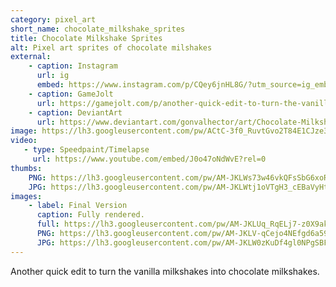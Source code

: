 ```yaml
---
category: pixel_art
short_name: chocolate_milkshake_sprites
title: Chocolate Milkshake Sprites
alt: Pixel art sprites of chocolate milshakes
external:
    - caption: Instagram
      url: ig
      embed: https://www.instagram.com/p/CQey6jnHL8G/?utm_source=ig_embed&amp;utm_campaign=loading
    - caption: GameJolt
      url: https://gamejolt.com/p/another-quick-edit-to-turn-the-vanilla-milkshakes-into-chocolate-mi-jmcf4eq6
    - caption: DeviantArt
      url: https://www.deviantart.com/gonvalhector/art/Chocolate-Milkshakes-883573806
image: https://lh3.googleusercontent.com/pw/ACtC-3f0_RuvtGvo2T84E1CJze3scYlNWTjRdLXHnE1kualvUWm2rYveuEQyqpvUtMsAfRiIw_5ITLmPMdyvTXWD23iNn3zUlic-ARzOwP6yFKUo2lRWKqrG3INWGZe7Z184G-M7M-5BjwtGXNdTneS5v8hz=w1200-h630-no?authuser=0
video:
   - type: Speedpaint/Timelapse
     url: https://www.youtube.com/embed/J0o47oNdWvE?rel=0
thumbs:
    PNG: https://lh3.googleusercontent.com/pw/AM-JKLWs73w46vkQFsSbG6xoRg_ZfqKnF9vig_l2gRCjATiFxMOpz-LdaZJeRec8ETBkNI4giwR_95RRfAIT6o4UnJN8f4ho7rZ0e9PMjcYxDlZ7pK14TQzqYQ_3hZf2QTLK2lnVoKOwJ7nhUdJMuB4Ccw2C
    JPG: https://lh3.googleusercontent.com/pw/AM-JKLWtj1oVTgH3_cEBaVyHtC1pW6_TkJ5-OwQyYCAumrWNnnfvX51wpDHIXxfkY-v5dUW_9K5En93dJMu2khr3p-jxiYWGciRXWdAADVSiNi2KiVinzaDwn_g_MSaEkG1neYH6z2T6tYsHx_ADSfgGtHbv
images:
    - label: Final Version
      caption: Fully rendered.
      full: https://lh3.googleusercontent.com/pw/AM-JKLUq_RqELj7-z0X9akBtUeoJoU_JkZjIcQRwoEX8FI68ICrsPUKzHlj_u7vC6CKvTC12kWcvM90roUD3Uzem_QPrexGPGi0P4xM_I7GWxOiZXffGNCMTd8xT0_XZdoXs5ZudMxZ2XoWSbNs1qkIWt7IV=w1080
      PNG: https://lh3.googleusercontent.com/pw/AM-JKLV-qCejo4NEfgd6a59_gOFwkUTbYcy9GJGUMb77oZaVyX0goC3tPtJG2f5CLVqWVpLao-PN7pJfDr798Jwpi5GInVKYN9JXhhBOyExcmIasS8fnX8r-6sr8DJbyaglQPJewTf3aJQvbvyPyZFAHoIpV
      JPG: https://lh3.googleusercontent.com/pw/AM-JKLW0zKuDf4gl0NPgSBFnlBvum5qZlSqubQS-aW8Y-UHdikZ1EChLeOgPQHU2-COOkvEYK4ILkpqge6imveKdUPFLyA6srSRTs2GvwXFlVOAwyy1RXGfrvjJDGz3hop7qO5VZNs4LfK5pLukZ6AoouWzm
---
```


Another quick edit to turn the vanilla milkshakes into chocolate milkshakes.
